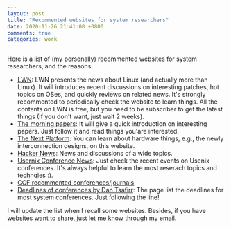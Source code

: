 ```yaml
---
layout: post
title: "Recommented websites for system researchers"
date: 2020-11-26 21:41:08 +0800
comments: true
categories: work
---
```


Here is a list of (my personally) recommented websites for system researchers, and the reasons.

- [LWN](https://lwn.net/): LWN presents the news about Linux (and actually more than Linux). It will introduces recent discussions on interesting patches, hot topics on OSes, and quickly reviews on related news. It's strongly recommented to periodically check the website to learn things. All the contents on LWN is free, but you need to be subscriber to get the latest things (If you don't want, just wait 2 weeks).
- [The morning papers](https://blog.acolyer.org/): It will give a quick introduction on interesting papers. Just follow it and read things you'are interested.
- [The Next Platform](https://www.nextplatform.com/): You can learn about hardware things, e.g., the newly interconnection designs, on this website.
- [Hacker News](https://news.ycombinator.com/): News and discussions of a wide topics.
- [Usernix Conference News](https://www.usenix.org/conferences): Just check the recent events on Usenix conferences. It's always helpful to learn the most reserach topics and technqies :).
- [CCF recommented conferences/journals](https://www.ccf.org.cn/Academic_Evaluation/ARCH_DCP_SS/).
- [Deadlines of conferences by Dan Tsafirr](http://www.cs.technion.ac.il/~dan/index_sysvenues_deadline.html): The page list the deadlines for most system conferences. Just following the line!

I will update the list when I recall some websites.
Besides, if you have websites want to share, just let me know through my email.

